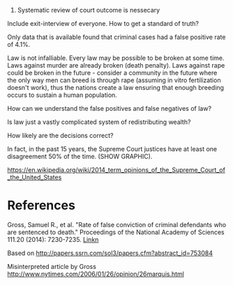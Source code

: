 
1. Systematic review of court outcome is nessecary

Include exit-interview of everyone. How to get a standard of truth?

Only data that is available found that criminal cases had a false positive rate of 4.1%.


Law is not infalliable. Every law may be possible to be broken at some time. Laws against murder are already broken (death penalty). Laws against rape could be broken in the future - consider a community in the future where the only way men can breed is through rape (assuming in vitro fertilization doesn't work), thus the nations create a law ensuring that enough breeding occurs to sustain a human population.

How can we understand the false positives and false negatives of law?

Is law just a vastly complicated system of redistributing wealth?

How likely are the decisions correct?

In fact, in the past 15 years, the Supreme Court justices have at least one disagreement 50% of the time. (SHOW GRAPHIC).


https://en.wikipedia.org/wiki/2014_term_opinions_of_the_Supreme_Court_of_the_United_States


# References

Gross, Samuel R., et al. "Rate of false conviction of criminal defendants who are sentenced to death." Proceedings of the National Academy of Sciences 111.20 (2014): 7230-7235. [Linkn](http://www.pnas.org/content/111/20/7230.full)

Based on http://papers.ssrn.com/sol3/papers.cfm?abstract_id=753084

Misinterpreted article by Gross http://www.nytimes.com/2006/01/26/opinion/26marquis.html

